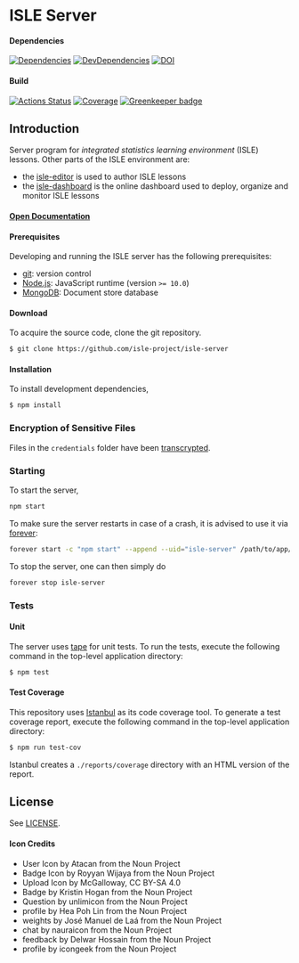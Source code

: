 # ISLE Server

#### Dependencies

[![Dependencies][dependencies-image]][dependencies-url]
[![DevDependencies][dev-dependencies-image]][dev-dependencies-url]
[![DOI](https://zenodo.org/badge/63765629.svg)][doi]

#### Build

[![Actions Status](https://github.com/isle-project/isle-server/workflows/NodeCI/badge.svg)](https://github.com/isle-project/isle-server/actions)
[![Coverage](https://img.shields.io/codecov/c/github/isle-project/isle-server/master.svg)](https://codecov.io/gh/isle-project/isle-server) [![Greenkeeper badge](https://badges.greenkeeper.io/isle-project/isle-server.svg)](https://greenkeeper.io/)

## Introduction

Server program for *integrated statistics learning environment* (ISLE) lessons. Other parts of the ISLE environment are: 

-   the [isle-editor][isle-editor] is used to author ISLE lessons
-   the [isle-dashboard][isle-dashboard] is the online dashboard used to deploy, organize and monitor ISLE lessons

#### [Open Documentation][docs]

#### Prerequisites

Developing and running the ISLE server has the following prerequisites:

* [git][git]: version control
* [Node.js][node-js]: JavaScript runtime (version `>= 10.0`)
* [MongoDB][mongodb]: Document store database

#### Download

To acquire the source code, clone the git repository.

``` bash
$ git clone https://github.com/isle-project/isle-server
```

#### Installation

To install development dependencies,

``` bash
$ npm install
```

### Encryption of Sensitive Files

Files in the `credentials` folder have been [transcrypted][transcrypt]. 

### Starting

To start the server,

```bash
npm start 
```

To make sure the server restarts in case of a crash, it is advised to use it via [forever][forever]: 

```bash
forever start -c "npm start" --append --uid="isle-server" /path/to/app/dir/
```

To stop the server, one can then simply do

```bash
forever stop isle-server
```
### Tests

#### Unit

The server uses [tape][tape] for unit tests. To run the tests, execute the following command in the top-level application directory:

``` bash
$ npm test
```

#### Test Coverage

This repository uses [Istanbul][istanbul] as its code coverage tool. To generate a test coverage report, execute the following command in the top-level application directory:

``` bash
$ npm run test-cov
```

Istanbul creates a `./reports/coverage` directory with an HTML version of the report.

## License

See [LICENSE][license].

#### Icon Credits

- User Icon by Atacan from the Noun Project
- Badge Icon by Royyan Wijaya from the Noun Project
- Upload Icon by McGalloway, CC BY-SA 4.0
- Badge by Kristin Hogan from the Noun Project
- Question by unlimicon from the Noun Project
- profile by Hea Poh Lin from the Noun Project
- weights by José Manuel de Laá from the Noun Project
- chat by nauraicon from the Noun Project
- feedback by Delwar Hossain from the Noun Project
- profile by icongeek from the Noun Project

[git]: http://git-scm.com/
[license]: https://raw.githubusercontent.com/isle-project/isle-server/master/LICENSE
[node-js]: https://nodejs.org/en/
[mongodb]: https://mongodb.com

[dependencies-image]: https://img.shields.io/david/isle-project/isle-server.svg
[dependencies-url]: https://david-dm.org/isle-project/isle-server/master

[dev-dependencies-image]: https://img.shields.io/david/dev/isle-project/isle-server.svg
[dev-dependencies-url]: https://david-dm.org/isle-project/isle-server/master?type=dev

[doi]: https://zenodo.org/badge/latestdoi/63765629

[transcrypt]: https://github.com/elasticdog/transcrypt

[docs]: http://isledocs.com/
[isle-dashboard]: https://github.com/isle-project/isle-dashboard
[isle-editor]: https://github.com/isle-project/isle-editor

[forever]: https://github.com/foreverjs/forever

[tape]: https://github.com/substack/tape
[istanbul]: https://github.com/gotwarlost/istanbul
